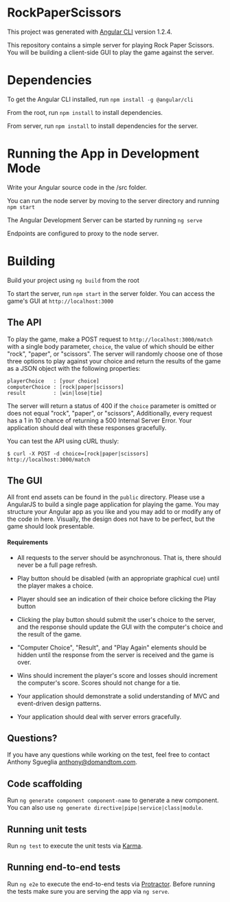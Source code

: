 # RockPaperScissors

This project was generated with [Angular CLI](https://github.com/angular/angular-cli) version 1.2.4.

This repository contains a simple server for playing Rock Paper Scissors. You will be building a client-side GUI to play the game against the server.

# Dependencies

To get the Angular CLI installed, run `npm install -g @angular/cli`

From the root, run `npm install` to install dependencies.

From server, run `npm install` to install dependencies for the server.

# Running the App in Development Mode

Write your Angular source code in the /src folder.

You can run the node server by moving to the server directory and running `npm start`

The Angular Development Server can be started by running `ng serve`

Endpoints are configured to proxy to the node server.

# Building

Build your project using `ng build` from the root

To start the server, run `npm start` in the server folder. You can access the game's GUI at `http://localhost:3000`

## The API

To play the game, make a POST request to `http://localhost:3000/match` with a single body parameter, `choice`, the value of which should be either "rock", "paper", or "scissors". The server will randomly choose one of those three options to play against your choice and return the results of the game as a JSON object with the following properties:

    playerChoice   : [your choice]
    computerChoice : [rock|paper|scissors]
    result         : [win|lose|tie]

The server will return a status of 400 if the `choice` parameter is omitted or does not equal "rock", "paper", or "scissors", Additionally, every request has a 1 in 10 chance of returning a 500 Internal Server Error.  Your application should deal with these responses gracefully.

You can test the API using cURL thusly:

    $ curl -X POST -d choice=[rock|paper|scissors] http://localhost:3000/match

## The GUI

All front end assets can be found in the `public` directory. Please use a AngularJS to build a single page application for playing the game. You may structure your Angular app as you like and you may add to or modify any of the code in here. Visually, the design does not have to be perfect, but the game should look presentable.

#### Requirements

* All requests to the server should be asynchronous. That is, there should never be a full page refresh.

* Play button should be disabled (with an appropriate graphical cue) until the player makes a choice.

* Player should see an indication of their choice before clicking the Play button

* Clicking the play button should submit the user's choice to the server, and the response should update the GUI with the computer's choice and the result of the game.

* "Computer Choice", "Result", and "Play Again" elements should be hidden until the response from the server is received and the game is over.

* Wins should increment the player's score and losses should increment the computer's score. Scores should not change for a tie.

* Your application should demonstrate a solid understanding of MVC and event-driven design patterns.

* Your application should deal with server errors gracefully.

## Questions?

If you have any questions while working on the test, feel free to contact Anthony Sgueglia <anthony@domandtom.com>.

## Code scaffolding

Run `ng generate component component-name` to generate a new component. You can also use `ng generate directive|pipe|service|class|module`.


## Running unit tests

Run `ng test` to execute the unit tests via [Karma](https://karma-runner.github.io).

## Running end-to-end tests

Run `ng e2e` to execute the end-to-end tests via [Protractor](http://www.protractortest.org/).
Before running the tests make sure you are serving the app via `ng serve`.
